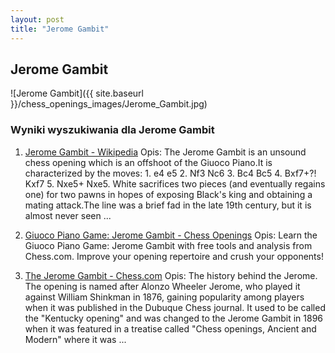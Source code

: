 ```yaml
---
layout: post
title: "Jerome Gambit"
---
```


## Jerome Gambit
![Jerome Gambit]({{ site.baseurl }}/chess_openings_images/Jerome_Gambit.jpg)

### Wyniki wyszukiwania dla Jerome Gambit
1. [Jerome Gambit - Wikipedia](https://en.wikipedia.org/wiki/Jerome_Gambit)
   Opis: The Jerome Gambit is an unsound chess opening which is an offshoot of the Giuoco Piano.It is characterized by the moves: 1. e4 e5 2. Nf3 Nc6 3. Bc4 Bc5 4. Bxf7+?! Kxf7 5. Nxe5+ Nxe5. White sacrifices two pieces (and eventually regains one) for two pawns in hopes of exposing Black's king and obtaining a mating attack.The line was a brief fad in the late 19th century, but it is almost never seen ...

2. [Giuoco Piano Game: Jerome Gambit - Chess Openings](https://www.chess.com/openings/Giuoco-Piano-Game-Jerome-Gambit)
   Opis: Learn the Giuoco Piano Game: Jerome Gambit with free tools and analysis from Chess.com. Improve your opening repertoire and crush your opponents!

3. [The Jerome Gambit - Chess.com](https://www.chess.com/blog/checkmateohwait/the-jerome-gambit)
   Opis: The history behind the Jerome. The opening is named after Alonzo Wheeler Jerome, who played it against William Shinkman in 1876, gaining popularity among players when it was published in the Dubuque Chess journal. It used to be called the "Kentucky opening" and was changed to the Jerome Gambit in 1896 when it was featured in a treatise called "Chess openings, Ancient and Modern" where it was ...